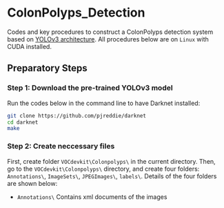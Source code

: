 # ColonPolyps_Detection
Codes and key procedures to construct a ColonPolyps detection system based on [YOLOv3 architecture](https://pjreddie.com/darknet/yolo/). All procedures below are on `Linux` with CUDA installed.
## Preparatory Steps
### Step 1: Download the pre-trained YOLOv3 model
Run the codes below in the command line to have Darknet installed:
```Bash
git clone https://github.com/pjreddie/darknet
cd darknet
make
```
### Step 2: Create neccessary files
First, create folder `VOCdevkit\Colonpolyps\` in the current directory. Then, go to the `VOCdevkit\Colonpolyps\` directory, and create four folders: `Annotations\`, `ImageSets\`, `JPEGImages\`, `labels\`. Details of the four folders are shown below:
* `Annotations\`
Contains xml documents of the images

